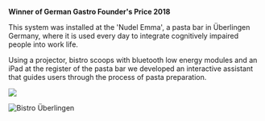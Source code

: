 **Winner of German Gastro Founder's Price 2018**

This system was installed at the 'Nudel Emma', a pasta bar in Überlingen Germany, where it is used every day to integrate cognitively impaired people into work life. 

Using a projector, bistro scoops with bluetooth low energy modules and an iPad at the register of the pasta bar we developed an interactive assistant that guides users through the process of pasta preparation.

![](https://image.jimcdn.com/app/cms/image/transf/dimension=2048x2048:format=jpg/path/sd8b97cdde9183367/image/iea7bcd9967290d1e/version/1545065056/image.jpg)

![](https://image.jimcdn.com/app/cms/image/transf/dimension=2048x2048:format=jpg/path/sd8b97cdde9183367/image/idfe4b3de31db087f/version/1545065056/image.jpg 'Bistro Überlingen')


